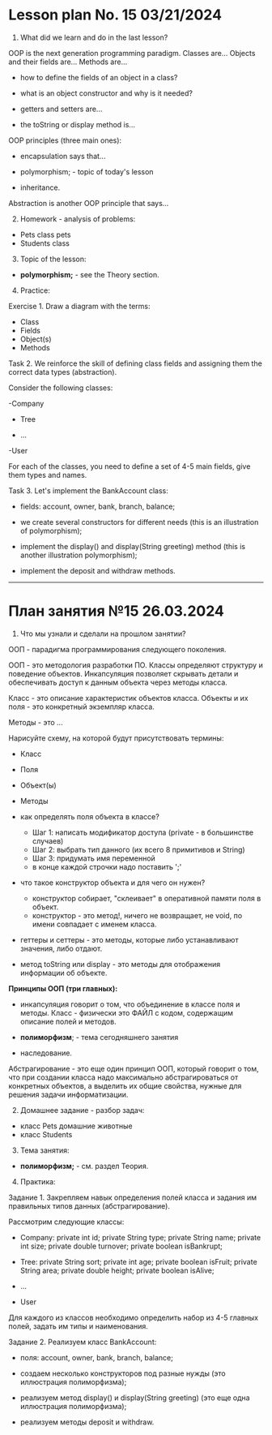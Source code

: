 # Lesson plan No. 15 03/21/2024

1. What did we learn and do in the last lesson?

OOP is the next generation programming paradigm.
Classes are...
Objects and their fields are...
Methods are...

- how to define the fields of an object in a class?

- what is an object constructor and why is it needed?

- getters and setters are...

- the toString or display method is...

OOP principles (three main ones):
- encapsulation says that...

- polymorphism; - topic of today's lesson

- inheritance.

Abstraction is another OOP principle that says...

2. Homework - analysis of problems:
- Pets class pets
- Students class

3. Topic of the lesson:

- **polymorphism;** - see the Theory section.

4. Practice:

Exercise 1.
Draw a diagram with the terms:
- Class
- Fields
- Object(s)
- Methods

Task 2.
We reinforce the skill of defining class fields and assigning them the correct data types (abstraction).

Consider the following classes:

-Company

- Tree

- ...

-User

For each of the classes, you need to define a set of 4-5 main fields, give them types and names.

Task 3.
Let's implement the BankAccount class:

- fields: account, owner, bank, branch, balance;

- we create several constructors for different needs (this is an illustration of polymorphism);

- implement the display() and display(String greeting) method (this is another illustration
  polymorphism);

- implement the deposit and withdraw methods.

---------------------------------

# План занятия №15 26.03.2024

1. Что мы узнали и сделали на прошлом занятии?

ООП - парадигма программирования следующего поколения.

ООП - это методология разработки ПО. Классы определяют структуру и поведение объектов.
Инкапсуляция позволяет скрывать детали и обеспечивать доступ к данным объекта через методы класса.

Класс - это описание характеристик объектов класса.
Объекты и их поля - это конкретный экземпляр класса.

Методы - это ...

Нарисуйте схему, на которой будут присутствовать термины:
- Класс
- Поля
- Объект(ы)
- Методы

- как определять поля объекта в классе?
  - Шаг 1: написать модификатор доступа (private - в большинстве случаев)
  - Шаг 2: выбрать тип данного (их всего 8 примитивов и String)
  - Шаг 3: придумать имя переменной
  - в конце каждой строчки надо поставить ';'

- что такое конструктор объекта и для чего он нужен?
  - конструктор собирает, "склеивает" в оперативной памяти поля в объект.
  - конструктор - это метод!, ничего не возвращает, не void, по имени совпадает с именем класса.

- геттеры и сеттеры - это методы, которые либо устанавливают значения, либо отдают. 

- метод toString или display - это методы для отображения информации об объекте.

**Принципы ООП (три главных):**
- инкапсуляция говорит о том, что объединение в классе поля и методы.
Класс - физически это ФАЙЛ с кодом, содержащим описание полей и методов.

- **полиморфизм**; - тема сегодняшнего занятия

- наследование.

Абстрагирование - это еще один принцип ООП, который говорит о том, что при создании класса надо максимально абстрагироваться от конкретных объектов, а выделить их общие свойства, нужные для решения задачи информатизации.

2. Домашнее задание - разбор задач:
- класс Pets домашние животные
- класс Students

3. Тема занятия:

- **полиморфизм;**  - см. раздел Теория.

4. Практика:

Задание 1.
Закрепляем навык определения полей класса и задания им правильных типов данных (абстрагирование).

Рассмотрим следующие классы:

- Company:
  private int id;
  private String type;
  private String name;
  private int size;
  private double turnover;
  private boolean isBankrupt;

- Tree:
  private String sort;
  private int age;
  private boolean isFruit;
  private String area;
  private double height;
  private boolean isAlive;  

- ...

- User

Для каждого из классов необходимо определить набор из 4-5 главных полей, задать им типы и наименования.

Задание 2.
Реализуем класс BankAccount:

- поля: account, owner, bank, branch, balance;

- создаем несколько конструкторов под разные нужды (это иллюстрация полиморфизма);

- реализуем метод display() и display(String greeting) (это еще одна иллюстрация
  полиморфизма);

- реализуем методы deposit и withdraw.